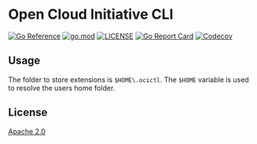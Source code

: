 # Open Cloud Initiative CLI

[![Go Reference](https://pkg.go.dev/badge/github.com/open-cloud-initiative/cli.svg)](https://pkg.go.dev/github.com/open-cloud-initiative/cli)
[![go.mod](https://img.shields.io/github/go-mod/go-version/open-cloud-initiative/cli)](go.mod)
[![LICENSE](https://img.shields.io/github/license/open-cloud-initiative/cli)](LICENSE)
[![Go Report Card](https://goreportcard.com/badge/github.com/open-cloud-initiative/cli)](https://goreportcard.com/report/github.com/open-cloud-initiative/cli)
[![Codecov](https://codecov.io/gh/open-cloud-initiative/cli/branch/main/graph/badge.svg)](https://codecov.io/gh/open-cloud-initiative/cli)

## Usage

The folder to store extensions is `$HOME\.ocictl`. The `$HOME` variable is used to resolve the users home folder.

## License

[Apache 2.0](/LICENSE)